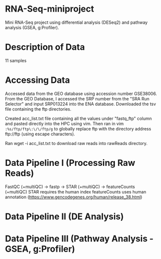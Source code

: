 # RNA-Seq-miniproject
Mini RNA-Seq project using differential analysis (DESeq2) and pathway analysis (GSEA, g:Profiler).

# Description of Data
11 samples

# Accessing Data
Accessed data from the GEO database using accession number GSE38006. From the GEO Database, I accessed the SRP number from the "SRA Run Selector" and input SRP013224 into the ENA database. Downloaded the tsv file containing the ftp directories. 

Created acc_list.txt file containing all the values under "fastq_ftp" column and pasted directly into the HPC using vim. Then ran in vim `:%s/ftp/ftp\:\/\/ftp/g` to globally replace ftp with the directory address ftp://ftp (using escape characters). 

Ran wget -i acc_list.txt to download raw reads into rawReads directory.

# Data Pipeline I (Processing Raw Reads)
FastQC (+multiQC) -> fastp -> STAR (+multiQC) -> featureCounts (+multiQC)
STAR requires the human index
featureCounts uses human annotation (https://www.gencodegenes.org/human/release_38.html)

# Data Pipeline II (DE Analysis)


# Data Pipeline III (Pathway Analysis - GSEA, g:Profiler)

